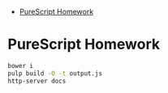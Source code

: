 - [PureScript Homework](#org6c199d9)



<a id="org6c199d9"></a>

# PureScript Homework

```bash
bower i
pulp build -O -t output.js
http-server docs
```
